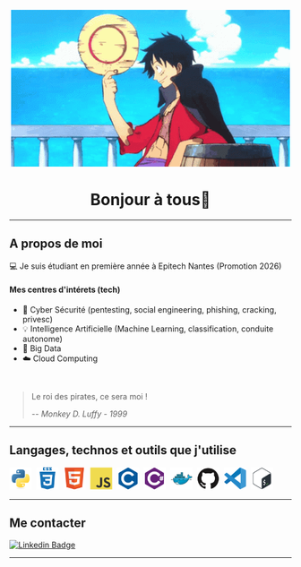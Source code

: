 <p align="center">
  <img src="https://github.com/skydzn/skydzn/blob/main/assets/readme_header.gif?raw=true">
</p>
<h1 align="center">Bonjour à tous👋</h1>

---

## A propos de moi
:computer: Je suis étudiant en première année à Epitech Nantes (Promotion 2026)

#### Mes centres d'intérets (tech)
- :key: Cyber Sécurité (pentesting, social engineering, phishing, cracking, privesc)
- :bulb: Intelligence Artificielle (Machine Learning, classification, conduite autonome)
- :ocean: Big Data
- :cloud: Cloud Computing

<br>

> Le roi des pirates, ce sera moi !
>
> -- <cite>Monkey D. Luffy - 1999</cite>

---

## Langages, technos et outils que j'utilise
<img src="https://github.com/devicons/devicon/blob/master/icons/python/python-original.svg" title="Python" alt="Python" width="40" height="40"/>&nbsp;
<img src="https://github.com/devicons/devicon/blob/master/icons/css3/css3-plain-wordmark.svg"  title="CSS3" alt="CSS" width="40" height="40"/>&nbsp;
<img src="https://github.com/devicons/devicon/blob/master/icons/html5/html5-original.svg" title="HTML5" alt="HTML" width="40" height="40"/>&nbsp;
<img src="https://github.com/devicons/devicon/blob/master/icons/javascript/javascript-original.svg" title="JavaScript" alt="JavaScript" width="40" height="40"/>&nbsp;
<img src="https://github.com/devicons/devicon/blob/master/icons/c/c-plain.svg" title="C" alt="C" width="40" height="40"/>&nbsp;
<img src="https://github.com/devicons/devicon/blob/master/icons/csharp/csharp-plain.svg" title="CSharp" alt="CSharp" width="40" height="40"/>&nbsp;
<img src="https://github.com/devicons/devicon/blob/master/icons/docker/docker-original.svg" title="Docker" alt="Docker" width="40" height="40"/>&nbsp;
<img src="https://github.com/devicons/devicon/blob/master/icons/github/github-original.svg" title="GitHub" alt="GitHub" width="40" height="40"/>&nbsp;
<img src="https://github.com/devicons/devicon/blob/master/icons/vscode/vscode-original.svg" title="Visual Studio Code" alt="Visual Studio Code" width="40" height="40"/>&nbsp;
<img src="https://github.com/devicons/devicon/blob/master/icons/bash/bash-original.svg" title="Bash" alt="Bash" width="40" height="40"/>&nbsp;
<br>

---

## Me contacter
[![Linkedin Badge](https://img.shields.io/badge/-lucashauszler-blue?style=flat&logo=Linkedin&logoColor=white)](https://www.linkedin.com/in/lucas-hauszler-965973231/)

---
